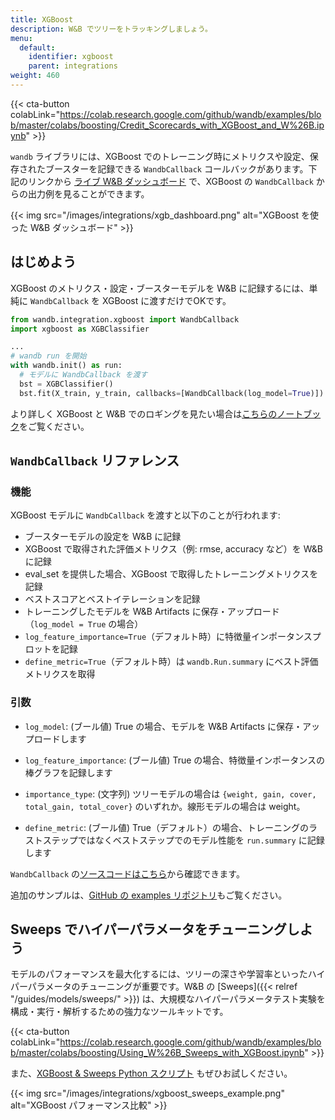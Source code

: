 ```yaml
---
title: XGBoost
description: W&B でツリーをトラッキングしましょう。
menu:
  default:
    identifier: xgboost
    parent: integrations
weight: 460
---
```


{{< cta-button colabLink="https://colab.research.google.com/github/wandb/examples/blob/master/colabs/boosting/Credit_Scorecards_with_XGBoost_and_W%26B.ipynb" >}}

`wandb` ライブラリには、XGBoost でのトレーニング時にメトリクスや設定、保存されたブースターを記録できる `WandbCallback` コールバックがあります。下記のリンクから [ライブ W&B ダッシュボード](https://wandb.ai/morg/credit_scorecard) で、XGBoost の `WandbCallback` からの出力例を見ることができます。

{{< img src="/images/integrations/xgb_dashboard.png" alt="XGBoost を使った W&B ダッシュボード" >}}

## はじめよう

XGBoost のメトリクス・設定・ブースターモデルを W&B に記録するには、単純に `WandbCallback` を XGBoost に渡すだけでOKです。

```python
from wandb.integration.xgboost import WandbCallback
import xgboost as XGBClassifier

...
# wandb run を開始
with wandb.init() as run:
  # モデルに WandbCallback を渡す
  bst = XGBClassifier()
  bst.fit(X_train, y_train, callbacks=[WandbCallback(log_model=True)])
```

より詳しく XGBoost と W&B でのロギングを見たい場合は[こちらのノートブック](https://wandb.me/xgboost)をご覧ください。

## `WandbCallback` リファレンス

### 機能
XGBoost モデルに `WandbCallback` を渡すと以下のことが行われます:
- ブースターモデルの設定を W&B に記録
- XGBoost で取得された評価メトリクス（例: rmse, accuracy など）を W&B に記録
- eval_set を提供した場合、XGBoost で取得したトレーニングメトリクスを記録
- ベストスコアとベストイテレーションを記録
- トレーニングしたモデルを W&B Artifacts に保存・アップロード（`log_model = True` の場合）
- `log_feature_importance=True`（デフォルト時）に特徴量インポータンスプロットを記録
- `define_metric=True`（デフォルト時）は `wandb.Run.summary` にベスト評価メトリクスを取得

### 引数
- `log_model`: (ブール値) True の場合、モデルを W&B Artifacts に保存・アップロードします

- `log_feature_importance`: (ブール値) True の場合、特徴量インポータンスの棒グラフを記録します

- `importance_type`: (文字列) ツリーモデルの場合は `{weight, gain, cover, total_gain, total_cover}` のいずれか。線形モデルの場合は weight。

- `define_metric`: (ブール値) True（デフォルト）の場合、トレーニングのラストステップではなくベストステップでのモデル性能を `run.summary` に記録します

`WandbCallback` の[ソースコードはこちら](https://github.com/wandb/wandb/blob/main/wandb/integration/xgboost/xgboost.py)から確認できます。

追加のサンプルは、[GitHub の examples リポジトリ](https://github.com/wandb/examples/tree/master/examples/boosting-algorithms)もご覧ください。

## Sweeps でハイパーパラメータをチューニングしよう

モデルのパフォーマンスを最大化するには、ツリーの深さや学習率といったハイパーパラメータのチューニングが重要です。W&B の [Sweeps]({{< relref "/guides/models/sweeps/" >}}) は、大規模なハイパーパラメータテスト実験を構成・実行・解析するための強力なツールキットです。

{{< cta-button colabLink="https://colab.research.google.com/github/wandb/examples/blob/master/colabs/boosting/Using_W%26B_Sweeps_with_XGBoost.ipynb" >}}

また、[XGBoost & Sweeps Python スクリプト](https://github.com/wandb/examples/blob/master/examples/wandb-sweeps/sweeps-xgboost/xgboost_tune.py) もぜひお試しください。

{{< img src="/images/integrations/xgboost_sweeps_example.png" alt="XGBoost パフォーマンス比較" >}}